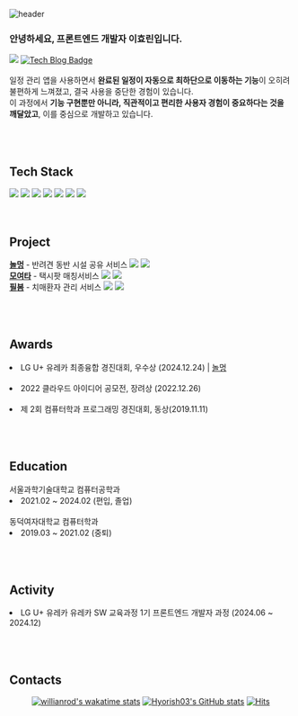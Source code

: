 ![header](https://capsule-render.vercel.app/api?type=waving&color=gradient&height=230&section=header&text=HyorinLee&fontAlign=70&fontAlignY=40&fontSize=60&fontColor=ffffff)


<div>
  <div align="left">
<h3>안녕하세요, 프론트엔드 개발자 이효린입니다.</h3>
    <div>
      <a href="mailto:hyorish2001@gmail.com"><img src="https://img.shields.io/badge/Gmail-d14836?style=flat-square&logo=Gmail&logoColor=white&link=mailto:hyorish2001@gmail.com)"/></a>
     <a href="https://hyorish03.tistory.com/">
       <img src="http://img.shields.io/badge/-Tech%20blog-black?style=flat-square&logo=github" alt="Tech Blog Badge"/>
     </a>    
    </div>
    <br />
    <div>
일정 관리 앱을 사용하면서 <b>완료된 일정이 자동으로 최하단으로 이동하는 기능</b>이 오히려 불편하게 느껴졌고, 결국 사용을 중단한 경험이 있습니다. <br/>
이 과정에서 <b>기능 구현뿐만 아니라, 직관적이고 편리한 사용자 경험이 중요하다는 것을 깨달았고</b>, 이를 중심으로 개발하고 있습니다.    </div>
  </div>
</div>







 <br/>
 <br/><br/>

<div align="start">
<h2>Tech Stack</h2>
<img src="https://img.shields.io/badge/HTML5-E34F26?style=flat&logo=HTML5&logoColor=white"/> 
<img src="https://img.shields.io/badge/CSS3-1572B6?style=flat&logo=CSS3&logoColor=white"/> 
<img src="https://img.shields.io/badge/JavaScript-F7DF1E?style=flat&logo=JavaScript&logoColor=white"/>
<img src="https://img.shields.io/badge/React-61DAFB?style=flat&logo=React&logoColor=white"/> 
<img src="https://img.shields.io/badge/typescript-3178C6?style=flat&logo=typescript&logoColor=white"/>
<img src="https://img.shields.io/badge/Tanstack-query-FF4154?style=flat&logo=reactquery&logoColor=white"/>
<img src="https://img.shields.io/badge/React%20Native-61DAFB?style=flat&logo=react&logoColor=white"/>
 <br/>
 <br/><br/>


<h2>Project</h2>
<strong><a href = "https://github.com/Nolmung/Nolmung-client">놀멍</a></strong> - 반려견 동반 시설 공유 서비스 <img src="https://img.shields.io/badge/React-61DAFB?style=flat"/>  <img src="https://img.shields.io/badge/TS-3178C6?style=flat"/> 
 <br/>
<strong><a href = "https://github.com/TeamFighting/moyeota-web">모여타</a></strong> - 택시팟 매칭서비스 <img src="https://img.shields.io/badge/React-61DAFB?style=flat"/>  <img src="https://img.shields.io/badge/TS-3178C6?style=flat"/>
 <br/>
<strong><a href = "https://github.com/One-Hunnit/Fillbom-Front">필봄</a></strong> - 치매환자 관리 서비스 <img src="https://img.shields.io/badge/RN-61DAFB?style=flat"/>  <img src="https://img.shields.io/badge/TS-3178C6?style=flat"/>
 <br/>
</div>
 <br/>
 <br/><br/>

<h2>Awards</h2>
<li>LG U+ 유레카 최종융합 경진대회, 우수상 (2024.12.24) |  <a href = "https://github.com/Nolmung/Nolmung-client">놀멍</a> </li>
 <br/>
<li>2022 클라우드 아이디어 공모전, 장려상 (2022.12.26) </li> <br/>
<li>제 2회 컴퓨터학과 프로그래밍 경진대회, 동상(2019.11.11)</li>
<br/>
 <br/>
 <br/>
 
<h2>Education</h2>
서울과학기술대학교 컴퓨터공학과 <br/>
<li>2021.02 ~ 2024.02 (편입, 졸업)</li> <br/>
동덕여자대학교 컴퓨터학과 <br/>
<li>2019.03 ~ 2021.02 (중퇴)</li>

 <br/>
 <br/><br/>

<h2>Activity</h2>
<li>LG U+ 유레카 유레카 SW 교육과정 1기 프론트엔드 개발자 과정 (2024.06 ~ 2024.12)</li>
 
 <br/>
 <br/><br/>

</div>

<h2>Contacts</h2>
<div align='center'>



[![willianrod's wakatime stats](https://github-readme-stats.vercel.app/api/wakatime?username=hyorish03&layout=compact)](https://wakatime.com/@hyorish03)
[![Hyorish03's GitHub stats](https://github-readme-stats.vercel.app/api?username=hyorish03)](https://github.com/anuraghazra/github-readme-stats)
[![Hits](https://hits.seeyoufarm.com/api/count/incr/badge.svg?url=https%3A%2F%2Fgithub.com%2Fhyorish03&count_bg=%23D2A5F8&title_bg=%23555555&icon=&icon_color=%23E7E7E7&title=hits&edge_flat=false)](https://hits.seeyoufarm.com)

</div>
